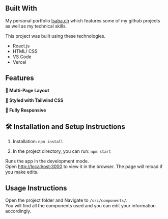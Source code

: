 ## Built With

My personal portfolio <a href="https://www.lsaba.ch/" target="_blank">lsaba.ch</a> which features some of my github projects as well as my technical skills.<br/>

This project was built using these technologies.

- React.js
- HTML/ CSS
- VS Code
- Vercel

## Features

**📖 Multi-Page Layout**

**🎨 Styled with Tailwind CSS**

**📱 Fully Responsive**

## 🛠 Installation and Setup Instructions

1. Installation: `npm install`

2. In the project directory, you can run: `npm start`

Runs the app in the development mode.\
Open [http://localhost:3000](http://localhost:3000) to view it in the browser.
The page will reload if you make edits.

## Usage Instructions

Open the project folder and Navigate to `/src/components/`. <br/>
You will find all the components used and you can edit your information accordingly.
